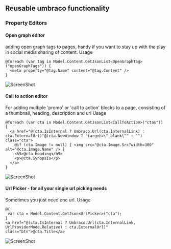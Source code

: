 ## Reusable umbraco functionality

### Property Editors



#### Open graph editor
adding open graph tags to pages, handy if you want to stay up with the play in social media sharing of content.
Usage
```
@foreach (var tag in Model.Content.GetJsonList<OpenGraphTag>("openGraphTags")) {
  <meta property="@tag.Name" content="@tag.Content" />
}
```
![ScreenShot](https://raw.github.com/ma1f/umbraco/master/opengrapheditor.png)

#### Call to action editor
For adding multiple 'promo' or 'call to action' blocks to a page, consisting of a thumbnail, heading, description and url
Usage
```
@foreach (var cta in Model.Content.GetJsonList<CallToAction>("ctas")) {
  <a href="@(cta.IsInternal ? Umbraco.Url(cta.InternalLink) : cta.ExternalUrl)"@(cta.NewWindow ? "target=\"_blank\"" : "") class="cta">
    @if (cta.Image != null) { <img src="@cta.Image.Src?width=300" alt="@cta.Image.Name" /> }
    <h5>@cta.Heading</h5>
    <p>@cta.Synopsis</p>
  </a>
}
```
![ScreenShot](https://raw.github.com/ma1f/umbraco/master/cta-editor.png)

#### Url Picker - for all your single url picking needs
Sometimes you just need one url.
Usage
```
@{
 var cta = Model.Content.GetJson<UrlPicker>("cta");
}
<a href="@(cta.IsInternal ? Umbraco.Url(cta.InternalLink, UrlProviderMode.Relative) : cta.ExternalUrl)" class="btn">@cta.Title</a>
```
![ScreenShot](https://raw.github.com/ma1f/umbraco/master/url-picker.png)




